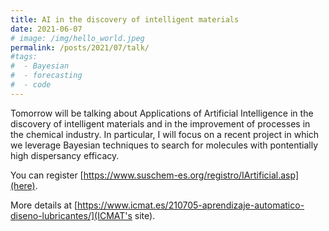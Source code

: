 ```yaml
---
title: AI in the discovery of intelligent materials
date: 2021-06-07
# image: /img/hello_world.jpeg
permalink: /posts/2021/07/talk/
#tags:
#  - Bayesian
#  - forecasting
#  - code
---
```


Tomorrow will be talking about Applications of Artificial Intelligence in the discovery of intelligent materials and in the improvement of processes in the chemical industry. In particular, I will focus on a recent project in which we leverage Bayesian techniques to search for molecules with pontentially high dispersancy efficacy.
 
 You can register [https://www.suschem-es.org/registro/IArtificial.asp](here).

 More details at [https://www.icmat.es/210705-aprendizaje-automatico-diseno-lubricantes/](ICMAT's site). 